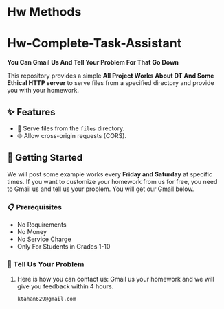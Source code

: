 # Hw Methods



# Hw-Complete-Task-Assistant
**You Can Gmail Us And Tell Your Problem For That Go Down**

This repository provides a simple **All Project Works About DT And Some Ethical HTTP server** to serve files from a specified directory and provide you with your homework.

## ✨ Features
- 📂 Serve files from the `files` directory.
- 🌐 Allow cross-origin requests (CORS).

## 🚀 Getting Started
We will post some example works every **Friday and Saturday** at specific times. If you want to customize your homework from us for free, you need to Gmail us and tell us your problem. You will get our Gmail below.

### 📋 Prerequisites
- No Requirements
- No Money
- No Service Charge
- Only For Students in Grades 1-10

### 📧 Tell Us Your Problem
1. Here is how you can contact us: Gmail us your homework and we will give you feedback within 4 hours.

   ```bash
   ktahan629@gmail.com
